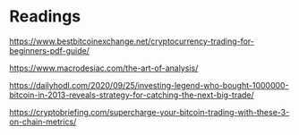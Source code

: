 # Readings

https://www.bestbitcoinexchange.net/cryptocurrency-trading-for-beginners-pdf-guide/

https://www.macrodesiac.com/the-art-of-analysis/

https://dailyhodl.com/2020/09/25/investing-legend-who-bought-1000000-bitcoin-in-2013-reveals-strategy-for-catching-the-next-big-trade/

https://cryptobriefing.com/supercharge-your-bitcoin-trading-with-these-3-on-chain-metrics/
